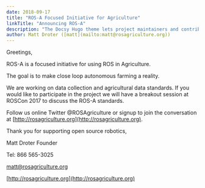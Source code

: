 ```yaml
---
date: 2018-09-17
title: "ROS-A Focused Initiative for Agriculture"
linkTitle: "Announcing ROS-A"
description: "The Docsy Hugo theme lets project maintainers and contributors focus on content, not on reinventing a website infrastructure from scratch"
author: Matt Droter ([matt](mailto:matt@rosagriculture.org))
---
```


Greetings,

ROS-A is a focused initiative for using ROS in Agriculture.

The goal is to make close loop autonomous farming a reality.

We are working on data collection and agricultural data standards. If you would like to participate in the project we will have a breakout session at ROSCon 2017 to discuss the ROS-A standards.

Follow us online Twitter @ROSAgriculture or signup to join the conversation at [http://rosagriculture.org](http://rosagriculture.org).

Thank you for supporting open source robotics,

Matt Droter
Founder

Tel: 866 565-3025

[matt@rosagriculture.org](mailto:matt@rosagriculture.org)

[http://rosagriculture.org](http://rosagriculture.org)